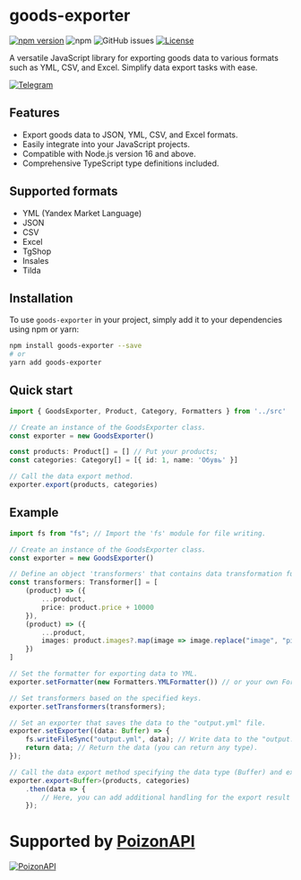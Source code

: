 # goods-exporter

[![npm version](https://img.shields.io/npm/v/goods-exporter)](https://www.npmjs.com/package/goods-exporter)
![npm](https://img.shields.io/npm/dm/goods-exporter)
![GitHub issues](https://img.shields.io/github/issues/Bagi4-source/goods-converter)
[![License](https://img.shields.io/badge/license-MIT-green)](https://github.com/Bagi4-source/goods-converter/blob/main/LICENSE)


A versatile JavaScript library for exporting goods data to various formats such as YML, CSV, and Excel. Simplify data
export tasks with ease.

[![Telegram](https://img.shields.io/badge/Telegram-%40goods_exporter-blue?logo=telegram)](https://t.me/+gGHmBC8VZ4BjYjZi)

## Features

- Export goods data to JSON, YML, CSV, and Excel formats.
- Easily integrate into your JavaScript projects.
- Compatible with Node.js version 16 and above.
- Comprehensive TypeScript type definitions included.

## Supported formats

- YML (Yandex Market Language)
- JSON
- CSV
- Excel
- TgShop
- Insales
- Tilda

## Installation

To use `goods-exporter` in your project, simply add it to your dependencies using npm or yarn:

```bash
npm install goods-exporter --save
# or
yarn add goods-exporter
```

## Quick start

```typescript
import { GoodsExporter, Product, Category, Formatters } from '../src'

// Create an instance of the GoodsExporter class.
const exporter = new GoodsExporter()

const products: Product[] = [] // Put your products;
const categories: Category[] = [{ id: 1, name: 'Обувь' }]

// Call the data export method.
exporter.export(products, categories)
```

## Example

```typescript
import fs from "fs"; // Import the 'fs' module for file writing.

// Create an instance of the GoodsExporter class.
const exporter = new GoodsExporter()

// Define an object 'transformers' that contains data transformation functions.
const transformers: Transformer[] = [
    (product) => ({
        ...product,
        price: product.price + 10000
    }),
    (product) => ({
        ...product,
        images: product.images?.map(image => image.replace("image", "pic"))
    })
]

// Set the formatter for exporting data to YML.
exporter.setFormatter(new Formatters.YMLFormatter()) // or your own Formatter;

// Set transformers based on the specified keys.
exporter.setTransformers(transformers);

// Set an exporter that saves the data to the "output.yml" file.
exporter.setExporter((data: Buffer) => {
    fs.writeFileSync("output.yml", data); // Write data to the "output.yml" file.
    return data; // Return the data (you can return any type).
});

// Call the data export method specifying the data type (Buffer) and expect the result as a promise.
exporter.export<Buffer>(products, categories)
    .then(data => {
        // Here, you can add additional handling for the export result if needed.
    });
```

# Supported by [PoizonAPI](https://t.me/PoizonAPI) 
[![PoizonAPI](https://i.ibb.co/HBbTpp0/Group-1.png)](https://t.me/PoizonAPI)
